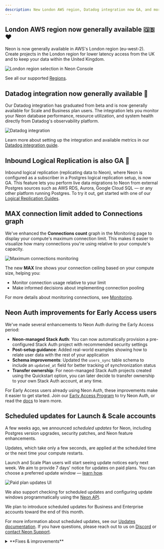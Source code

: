 ```yaml
---
description: New London AWS region, Datadog integration now GA, and more
---
```


## London AWS region now generally available 🇬🇧 ❤️

Neon is now generally available in AWS's London region (eu-west-2). Create projects in the London region for lower latency access from the UK and to keep your data within the United Kingdom.

![London region selection in Neon Console](/docs/relnotes/london_region.png)

See all our supported [Regions](/docs/introduction/regions).

## Datadog integration now generally available 🎉

Our Datadog integration has graduated from beta and is now generally available for Scale and Business plan users. The integration lets you monitor your Neon database performance, resource utilization, and system health directly from Datadog's observability platform.

![Datadog integration](/docs/relnotes/datadog_header.png)

Learn more about setting up the integration and available metrics in our [Datadog integration guide](/docs/guides/datadog).

## Inbound Logical Replication is also GA 🔄

Inbound logical replication (replicating data to Neon), where Neon is configured as a subscriber in a Postgres logical replication setup, is now GA. This feature lets you perform live data migrations to Neon from external Postgres sources such as AWS RDS, Aurora, Google Cloud SQL — or any other platform running Postgres. To try it out, get started with one of our [Logical Replication Guides](/docs/guides/logical-replication-guide#replicate-data-to-neon).

## MAX connection limit added to Connections graph

We've enhanced the **Connections count** graph in the Monitoring page to display your compute's maximum connection limit. This makes it easier to visualize how many connections you're using relative to your compute's capacity.

![Maximum connections monitoring](/docs/relnotes/max_connections_monitoring.png)

The new **MAX** line shows your connection ceiling based on your compute size, helping you:

- Monitor connection usage relative to your limit
- Make informed decisions about implementing connection pooling

For more details about monitoring connections, see [Monitoring](/docs/introduction/monitoring-page#connections-count).

## Neon Auth improvements for Early Access users

We've made several enhancements to Neon Auth during the Early Access period:

- **Neon-managed Stack Auth**: You can now automatically provision a pre-configured Stack Auth project with recommended security settings
- **Post-setup guidance**: Added real-world examples showing how to relate user data with the rest of your application
- **Schema improvements**: Updated the `users_sync` table schema to include an `updated_at` field for better tracking of synchronization status
- **Transfer ownership**: For neon-managed Stack Auth projects created using the Quickstart option, you can later decide to transfer ownership to your own Stack Auth account, at any time.

For Early Access users already using Neon Auth, these improvements make it easier to get started. Join our [Early Access Program](https://console.neon.tech/app/settings/early-access) to try Neon Auth, or read the [docs](/docs/guides/neon-auth) to learn more.

## Scheduled updates for Launch & Scale accounts

A few weeks ago, we announced _scheduled updates_ for Neon, including Postgres version upgrades, security patches, and Neon feature enhancements.

Updates, which take only a few seconds, are applied at the scheduled time or the next time your compute restarts.

Launch and Scale Plan users will start seeing update notices early next week. We aim to provide 7 days' notice for updates on paid plans. You can choose a preferred update window — [learn how](/docs/manage/updates#updates-on-paid-plans).

![Paid plan updates UI](/docs/manage/paid_plan_updates.png)

We also support checking for scheduled updates and configuring update windows programmatically using the [Neon API](/docs/manage/updates#check-for-updates-using-the-neon-api).

We plan to introduce scheduled updates for Business and Enterprise accounts toward the end of this month.

For more information about scheduled updates, see our [Updates documentation](/docs/manage/updates). If you have questions, please reach out to us on [Discord](https://discord.gg/92vNTzKDGp) or [contact Neon Support](https://console.neon.tech/app/projects?modal=support).

<details>

<summary>**Fixes & improvements**</summary>

- **Neon Console**

  - Improved the restore branch dialog by adding text wrapping for long branch names to avoid horizontal scrolling
  - Fixed an issue where the **Metrics** tab in the Monitoring section would remain in a perpetual loading state

</details>

